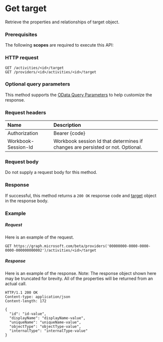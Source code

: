 # Get target

Retrieve the properties and relationships of target object.
### Prerequisites
The following **scopes** are required to execute this API: 
### HTTP request
<!-- { "blockType": "ignored" } -->
```http
GET /activities/<id>/target
GET /providers/<id>/activities/<id>/target
```
### Optional query parameters
This method supports the [OData Query Parameters](http://graph.microsoft.io/docs/overview/query_parameters) to help customize the response.

### Request headers
| Name      |Description|
|:----------|:----------|
| Authorization  | Bearer {code}|
| Workbook-Session-Id  | Workbook session Id that determines if changes are persisted or not. Optional.|

### Request body
Do not supply a request body for this method.
### Response
If successful, this method returns a `200 OK` response code and [target](../resources/target.md) object in the response body.
### Example
##### Request
Here is an example of the request.
<!-- {
  "blockType": "request",
  "name": "get_target"
}-->
```http
GET https://graph.microsoft.com/beta/providers('00000000-0000-0000-0000-000000000002')/activities/<id>/target
```
##### Response
Here is an example of the response. Note: The response object shown here may be truncated for brevity. All of the properties will be returned from an actual call.
<!-- {
  "blockType": "response",
  "truncated": true,
  "@odata.type": "microsoft.graph.target"
} -->
```http
HTTP/1.1 200 OK
Content-type: application/json
Content-length: 172

{
  "id": "id-value",
  "displayName": "displayName-value",
  "uniqueName": "uniqueName-value",
  "objectType": "objectType-value",
  "internalType": "internalType-value"
}
```

<!-- uuid: 8fcb5dbc-d5aa-4681-8e31-b001d5168d79
2015-10-25 14:57:30 UTC -->
<!-- {
  "type": "#page.annotation",
  "description": "Get target",
  "keywords": "",
  "section": "documentation",
  "tocPath": ""
}-->